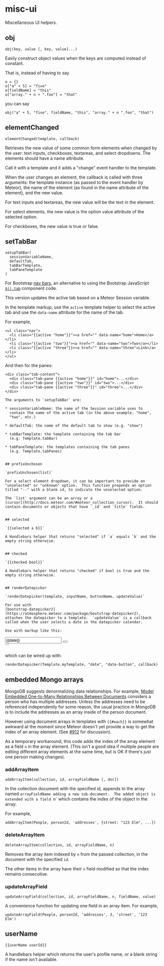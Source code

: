 # misc-ui

Miscellaneous UI helpers.


## obj

`obj(key, value [, key, value]...)`

Easily construct object values when the keys are computed instead of constant.

That is, instead of having to say

```
o = {}
o["a" + 5] = "five"
o[fieldName] = "this"
o["array." + n + ".foo"] = "that"
```

you can say

`obj("a" + 5, "five", fieldName, "this", "array." + n ".foo", "that")`


## elementChanged

`elementChanged(template, callback)`

Retrieves the new value of some common form elements when changed by
the user: text inputs, checkboxes, textareas, and select dropdowns.
The elements should have a name attribute.

Call it with a template and it adds a "change" event handler to the
template.

When the user changes an element, the callback is called with three
arguments: the template instance (as passed to the event handler by
Meteor), the name of the element (as found in the name attribute of
the element), and the new value.

For text inputs and textareas, the new value will be the text in the element.

For select elements, the new value is the option value attribute of
the selected option.

For checkboxes, the new value is true or false.


## setTabBar

```
setupTabBar(
  sessionVariableName,
  defaultTab,
  tabBarTemplate,
  tabPaneTemplate
)
```

For Bootstrap
[nav bars](http://getbootstrap.com/2.3.2/components.html#navbar),
an alternative to using the Bootstrap JavaScript
[`$().tab`](http://getbootstrap.com/2.3.2/javascript.html#tabs)
component code.

This version updates the active tab based on a Meteor Session variable.

In the template markup, use the `active` template helper to select the
active tab and use the `data-name` attribute for the name of the tab.

For example,

```
<ul class="nav">
  <li class="{{active "home"}}"><a href="" data-name="home">Home</a></li>
  <li class="{{active "two"}}"><a href="" data-name="two">Two</a></li>
  <li class="{{active "three"}}><a href="" data-name="three">Link</a></li>
</ul>
```

And then for the panes:

```
<div class="tab-content">
  <div class="tab-pane {{active "home"}}" id="home">...</div>
  <div class="tab-pane {{active "two"}}" id="two">...</div>
  <div class="tab-pane {{active "three"}}" id="three">...</div>
</div>

The arguments to `setupTabBar` are:

* sessionVariableName: the name of the Session variable uses to
  contain the name of the active tab (in the above example, "home",
  "two", etc.)

* defaultTab: the name of the default tab to show (e.g. "show")

* tabBarTemplate: the template containing the tab bar
  (e.g. Template.tabBar)

* tabPaneTemplate: the templates containing the tab panes
  (e.g. Template.tabPanes)


## prefixUnchosen

`prefixUnchosen(list)`

For a select element dropdown, it can be important to provide an
"unselected" or "unknown" option.  This function prepends an option
titled "--" with a blank id, to indicate the unselected option.

The `list` argument can be an array or a
[cursor](http://docs.meteor.com/#meteor_collection_cursor).  It should
contain documents or objects that have `_id` and `title` fields.


## selected

`{{selected a b}}`

A Handlebars helper that returns "selected" if `a` equals `b` and the
empty string otherwise.


## checked

`{{checked bool}}`

A Handlebars helper that returns "checked" if bool is true and the
empty string otherwise.


## renderDatepicker

`renderDatepicker(template, inputName, buttonName, updateValue)`

For use with
[bootstrap-datepicker2](https://atmosphere.meteor.com/package/bootstrap-datepicker2),
attaches the datepicker to a template.  `updateValue` is a callback
called when the user selects a date in the datepicker calendar.

Use with markup like this:

```
<div class="input-append">
  <input name="date" type="text" value="{{date}}">
  <button name="date-button" class="btn">
    <i class="icon-calendar"></i>
  </button>
</div>
```

which can be wired up with:

```
renderDatepicker(Template.myTemplate, "date", "date-button", callback)
```


## embedded Mongo arrays

MongoDB suggests denormalizing data relationships.  For example,
[Model Embedded One-to-Many Relationships Between
Documents](http://docs.mongodb.org/manual/tutorial/model-embedded-one-to-many-relationships-between-documents/)
considers a person who has multiple addresses.  Unless the addresses
need to be referenced independently for some reason, the usual
practice in MongoDB is to include the addresses as an array inside of
the person document.

However using document arrays in templates with `{{#each}}` is
somewhat awkward at the moment since Meteor doesn't yet provide a way
to get the index of an array element. (See
[#912](https://github.com/meteor/meteor/pull/912) for discussion).

As a temporary workaround, this code adds the index of the array
element as a field `n` in the array element.  (This isn't a good idea
if multiple people are editing different array elements at the same
time, but is OK if there's just one person making changes).


### addArrayItem

`addArrayItem(collection, id, arrayFieldName [, doc])`

In the collection document with the specified id, appends to the array
named `arrayFieldName adding a new sub-document.  The added object is
extended with a field `n` which contains the index of the object in
the array.

For example,

`addArrayItem(People, personId, 'addresses', {street: "123 Elm", ...})`


### deleteArrayItem

`deleteArrayItem(collection, id, arrayFieldName, n)`

Removes the array item indexed by `n` from the passed collection, in
the document with the specified `id`.

The other items in the array have their `n` field modified so that the
index remains consecutive.


### updateArrayField

`updateArrayField(collection, id, arrayFieldName, n, fieldName, value)`

A convenience function for updating one field in an array item.  For
example,

`updateArrayField(People, personId, 'addresses', 3, 'street', '123 Elm')`


## userName

`{{userName userId}}`

A handlebars helper which returns the user's profile name, or a blank
string if the name isn't available.
